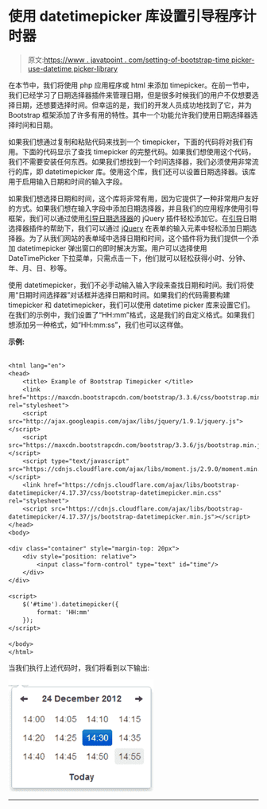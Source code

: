 # 使用 datetimepicker 库设置引导程序计时器

> 原文:[https://www . javatpoint . com/setting-of-bootstrap-time picker-use-datetime picker-library](https://www.javatpoint.com/setting-of-bootstrap-timepicker-using-datetimepicker-library)

在本节中，我们将使用 php 应用程序或 html 来添加 timepicker。在前一节中，我们已经学习了日期选择器插件来管理日期，但是很多时候我们的用户不仅想要选择日期，还想要选择时间。但幸运的是，我们的开发人员成功地找到了它，并为 Bootstrap 框架添加了许多有用的特性。其中一个功能允许我们使用日期选择器选择时间和日期。

如果我们想通过复制和粘贴代码来找到一个 timepicker，下面的代码将对我们有用。下面的代码显示了查找 timepicker 的完整代码。如果我们想使用这个代码，我们不需要安装任何东西。如果我们想找到一个时间选择器，我们必须使用非常流行的库，即 datetimepicker 库。使用这个库，我们还可以设置日期选择器。该库用于启用输入日期和时间的输入字段。

如果我们想选择日期和时间，这个库将非常有用，因为它提供了一种非常用户友好的方式。如果我们想在输入字段中添加日期选择器，并且我们的应用程序使用引导框架，我们可以通过使用[引导日期选择器](https://www.javatpoint.com/bootstrap-picker)的 jQuery 插件轻松添加它。在[引导](https://www.javatpoint.com/bootstrap-tutorial)日期选择器插件的帮助下，我们可以通过 [jQuery](https://www.javatpoint.com/jquery-tutorial) 在表单的输入元素中轻松添加日期选择器。为了从我们网站的表单域中选择日期和时间，这个插件将为我们提供一个添加 datetimepicker 弹出窗口的即时解决方案。用户可以选择使用 DateTimePicker 下拉菜单，只需点击一下，他们就可以轻松获得小时、分钟、年、月、日、秒等。

使用 datetimepicker，我们不必手动输入输入字段来查找日期和时间。我们将使用“日期时间选择器”对话框并选择日期和时间。如果我们的代码需要构建 timepicker 和 datetimepicker，我们可以使用 datetime picker 库来设置它们。在我们的示例中，我们设置了“HH:mm”格式，这是我们的自定义格式。如果我们想添加另一种格式，如“HH:mm:ss”，我们也可以这样做。

**示例:**

```

<html lang="en">
<head>
    <title> Example of Bootstrap Timepicker </title>  
    <link href="https://maxcdn.bootstrapcdn.com/bootstrap/3.3.6/css/bootstrap.min.css" rel="stylesheet">
    <script src="http://ajax.googleapis.com/ajax/libs/jquery/1.9.1/jquery.js"></script>
    <script src="https://maxcdn.bootstrapcdn.com/bootstrap/3.3.6/js/bootstrap.min.js"></script>  
    <script type="text/javascript" src="https://cdnjs.cloudflare.com/ajax/libs/moment.js/2.9.0/moment.min.js"></script>
    <link href="https://cdnjs.cloudflare.com/ajax/libs/bootstrap-datetimepicker/4.17.37/css/bootstrap-datetimepicker.min.css" rel="stylesheet">
    <script src="https://cdnjs.cloudflare.com/ajax/libs/bootstrap-datetimepicker/4.17.37/js/bootstrap-datetimepicker.min.js"></script>  
</head>
<body>

<div class="container" style="margin-top: 20px">
    <div style="position: relative">
        <input class="form-control" type="text" id="time"/>
    </div>
</div>

<script>
    $('#time').datetimepicker({
        format: 'HH:mm'
    });
</script>

</body>
</html>

```

当我们执行上述代码时，我们将看到以下输出:

![Setting of bootstrap timepicker using datetimepicker library](img/6f854047ab85622bf9646b0eaca2dc3a.png)

* * *